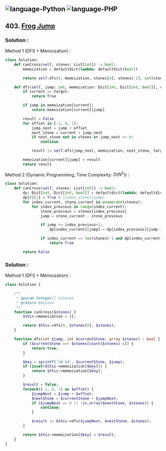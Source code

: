 ![language-Python](https://img.shields.io/badge/%20-Python-ffd43b?style=for-the-badge&logo=PYTHON)
![language-PHP](https://img.shields.io/badge/%20-PHP-acb1f9?style=for-the-badge&logo=PHP)
---

## 403. [Frog Jump](https://leetcode.com/problems/frog-jump)

### Solution :

Method 1 (DFS + Memoization) :
```python
class Solution:
    def canCross(self, stones: List[int]) -> bool:
        memoization = defaultdict(lambda: defaultdict(bool))

        return self.dfs(0, memoization, stones[0], stones[-1], set(stones))

    def dfs(self, jump: int, memoization: Dict[int, Dict[int, bool]], current: int, target: int, stones: Set[int]) -> bool:
        if current == target:
            return True

        if jump in memoization[current]:
            return memoization[current][jump]

        result = False
        for offset in [-1, 0, 1]:
            jump_next = jump + offset
            next_stone = current + jump_next
            if next_stone not in stones or jump_next <= 0:
                continue

            result |= self.dfs(jump_next, memoization, next_stone, target, stones)

        memoization[current][jump] = result
        return result
```

Method 2 (Dynamic Programming, Time Complexity: $O(N^2)$) :
```python
class Solution:
    def canCross(self, stones: List[int]) -> bool:
        dp: Dict[int, Dict[int, bool]] = defaultdict(lambda: defaultdict(bool))
        dp[0][1] = True # [index_stone][jump]
        for index_current, stone_current in enumerate(stones):
            for index_previous in range(index_current):
                stone_previous = stones[index_previous]
                jump = stone_current - stone_previous

                if jump <= index_previous+1:
                    dp[index_current][jump] = dp[index_previous][jump-1] or dp[index_previous][jump] or dp[index_previous][jump+1]

                if index_current == len(stones)-1 and dp[index_current][jump]:
                    return True

        return False
```

### Solution :

Method 1 (DFS + Memoization) :
```php
class Solution {

    /**
     * @param Integer[] $stones
     * @return Boolean
     */
    function canCross($stones) {
        $this->memoization = [];

        return $this->dfs(0, $stones[0], $stones);
    }

    function dfs(int $jump, int $currentStone, array $stones) : bool {
        if ($currentStone === $stones[count($stones)-1]) {
            return true;
        }

        $key = sprintf('%d-%d', $currentStone, $jump);
        if (isset($this->memoization[$key])) {
            return $this->memoization[$key];
        }

        $result = false;
        foreach([-1, 0, 1] as $offset) {
            $jumpNext = $jump + $offset;
            $nextStone = $currentStone + $jumpNext;
            if ($jumpNext <= 0 || !in_array($nextStone, $stones)) {
                continue;
            }

            $result |= $this->dfs($jumpNext, $nextStone, $stones);
        }

        return $this->memoization[$key] = $result;
    }
}
```
